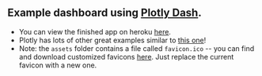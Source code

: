 ## Example dashboard using [Plotly Dash](https://plot.ly/dash).

* You can view the finished app on heroku [here](https://back2good-dc-metro.herokuapp.com/).
* Plotly has lots of other great examples similar to [this one](https://dash.plot.ly/external-resources)!
* Note: the `assets` folder contains a file called `favicon.ico` -- you can find and download customized favicons [here](https://www.favicon.cc/). Just replace the current favicon with a new one.
